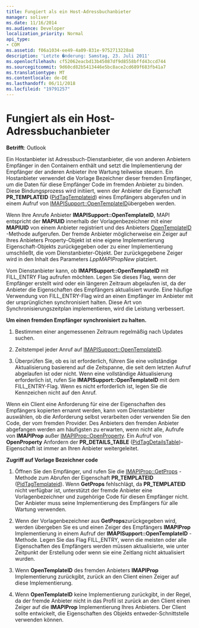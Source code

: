 ```yaml
---
title: Fungiert als ein Host-Adressbuchanbieter
manager: soliver
ms.date: 11/16/2014
ms.audience: Developer
localization_priority: Normal
api_type:
- COM
ms.assetid: f06a1034-ee49-4a09-831e-9752713228a8
description: 'Letzte �nderung: Samstag, 23. Juli 2011'
ms.openlocfilehash: cf52062eacbd13b45087df9d8558bffd43ccd744
ms.sourcegitcommit: 9d60cd82b5413446e5bc8ace2cd689f683fb41a7
ms.translationtype: MT
ms.contentlocale: de-DE
ms.lasthandoff: 06/11/2018
ms.locfileid: "19791257"
---
```

# <a name="acting-as-a-host-address-book-provider"></a>Fungiert als ein Host-Adressbuchanbieter

  
  
**Betrifft**: Outlook 
  
Ein Hostanbieter ist Adressbuch-Dienstanbieter, die von anderen Anbietern Empfänger in den Containern enthält und setzt die Implementierung der Empfänger der anderen Anbieter ihre Wartung teilweise steuern. Ein Hostanbieter verwendet die Vorlage Bezeichner dieser fremden Empfänger, um die Daten für diese Empfänger Code im fremden Anbieter zu binden. Diese Bindungsprozess wird initiiert, wenn der Anbieter die Eigenschaft **PR_TEMPLATEID** ([PidTagTemplateid](pidtagtemplateid-canonical-property.md)) eines Empfängers abgerufen und in einem Aufruf von [IMAPISupport::OpenTemplateID](imapisupport-opentemplateid.md)übergeben werden. 
  
Wenn Ihre Anrufe Anbieter **IMAPISupport::OpenTemplateID**, MAPI entspricht der **MAPIUID** innerhalb der Vorlagenbezeichner mit einer **MAPIUID** von einem Anbieter registriert und des Anbieters [OpenTemplateID](iablogon-opentemplateid.md) -Methode aufgerufen. Der fremde Anbieter möglicherweise ein Zeiger auf Ihres Anbieters Property-Objekt ist eine eigene Implementierung Eigenschaft-Objekts zurückgegeben oder zu einer Implementierung umschließt, die vom Dienstanbieter-Objekt. Der zurückgegebene Zeiger wird in den Inhalt des Parameters _LppMAPIPropNew_ platziert. 
  
Vom Dienstanbieter kann, ob **IMAPISupport::OpenTemplateID** mit FILL_ENTRY Flag aufrufen möchten. Legen Sie dieses Flag, wenn der Empfänger erstellt wird oder ein längeren Zeitraum abgelaufen ist, da der Anbieter die Eigenschaften des Empfängers aktualisiert wurde. Eine häufige Verwendung von FILL_ENTRY-Flag wird an einen Empfänger im Anbieter mit der ursprünglichen synchronisiert halten. Diese Art von Synchronisierungszeitplan implementieren, wird die Leistung verbessert. 
  
 **Um einen fremden Empfänger synchronisiert zu halten.**
  
1. Bestimmen einer angemessenen Zeitraum regelmäßig nach Updates suchen. 
    
2. Zeitstempel jeder Anruf auf [IMAPISupport::OpenTemplateID](imapisupport-opentemplateid.md). 
    
3. Überprüfen Sie, ob es ist erforderlich, führen Sie eine vollständige Aktualisierung basierend auf die Zeitspanne, die seit dem letzten Aufruf abgelaufen ist oder nicht. Wenn eine vollständige Aktualisierung erforderlich ist, rufen Sie **IMAPISupport::OpenTemplateID** mit dem FILL_ENTRY-Flag. Wenn es nicht erforderlich ist, legen Sie die Kennzeichen nicht auf den Anruf. 
    
Wenn ein Client eine Anforderung für eine der Eigenschaften des Empfängers kopierten ernannt werden, kann vom Dienstanbieter auswählen, ob die Anforderung selbst verarbeiten oder verwenden Sie den Code, der vom fremden Provider. Des Anbieters den fremden Anbieter abgefangen werden am häufigsten zu erwarten, wenn nicht alle, Aufrufe von **IMAPIProp** außer [IMAPIProp::OpenProperty](imapiprop-openproperty.md). Ein Aufruf von **OpenProperty** Anfordern der **PR_DETAILS_TABLE** ([PidTagDetailsTable](pidtagdetailstable-canonical-property.md))-Eigenschaft ist immer an Ihren Anbieter weitergeleitet.
  
 **Zugriff auf Vorlage Bezeichner code**
  
1. Öffnen Sie den Empfänger, und rufen Sie die [IMAPIProp::GetProps](imapiprop-getprops.md) -Methode zum Abrufen der Eigenschaft **PR_TEMPLATEID** ([PidTagTemplateid](pidtagtemplateid-canonical-property.md)). Wenn **GetProps** fehlschlägt, da **PR_TEMPLATEID** nicht verfügbar ist, unterstützt der fremde Anbieter eine Vorlagenbezeichner und zugehörige Code für diesen Empfänger nicht. Der Anbieter muss seine Implementierung des Empfängers für alle Wartung verwenden. 
    
2. Wenn der Vorlagenbezeichner aus **GetProps**zurückgegeben wird, werden übergeben Sie es und einen Zeiger des Empfängers **IMAPIProp** Implementierung in einem Aufruf der **IMAPISupport::OpenTemplateID** -Methode. Legen Sie das Flag FILL_ENTRY, wenn die meisten oder alle Eigenschaften des Empfängers werden müssen aktualisierte, wie unter Zeitpunkt der Erstellung oder wenn sie eine Zeitlang nicht aktualisiert wurden. 
    
3. Wenn **OpenTemplateID** des fremden Anbieters **IMAPIProp** Implementierung zurückgibt, zurück an den Client einen Zeiger auf diese Implementierung. 
    
4. Wenn **OpenTemplateID** keine Implementierung zurückgibt, in der Regel, da der fremde Anbieter nicht in das Profil ist zurück an den Client einen Zeiger auf die **IMAPIProp** Implementierung Ihres Anbieters. Der Client sollte entwickelt, die Eigenschaften des Objekts entweder-Schnittstelle verwenden können. 
    

